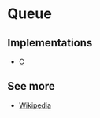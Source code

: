 # Queue

## Implementations
  - [C](./c)

## See more
  - [Wikipedia](https://en.wikipedia.org/wiki/Queue_(abstract_data_type))
